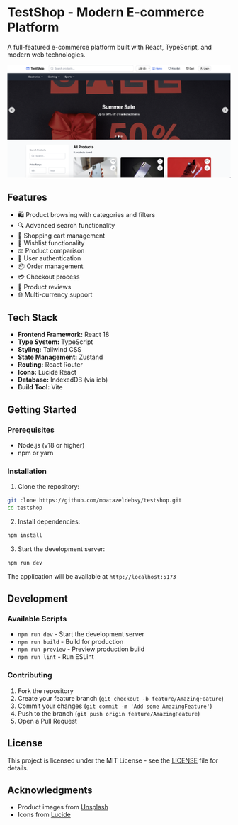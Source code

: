 # TestShop - Modern E-commerce Platform

A full-featured e-commerce platform built with React, TypeScript, and modern web technologies.

![TestShop Screenshot](images/homepage.png)

## Features

- 🛍️ Product browsing with categories and filters
- 🔍 Advanced search functionality
- 🛒 Shopping cart management
- 💖 Wishlist functionality
- ⚖️ Product comparison
- 👤 User authentication
- 📦 Order management
- 💳 Checkout process
- 💬 Product reviews
- 🌐 Multi-currency support

## Tech Stack

- **Frontend Framework:** React 18
- **Type System:** TypeScript
- **Styling:** Tailwind CSS
- **State Management:** Zustand
- **Routing:** React Router
- **Icons:** Lucide React
- **Database:** IndexedDB (via idb)
- **Build Tool:** Vite

## Getting Started

### Prerequisites

- Node.js (v18 or higher)
- npm or yarn

### Installation

1. Clone the repository:
```bash
git clone https://github.com/moatazeldebsy/testshop.git
cd testshop
```

2. Install dependencies:
```bash
npm install
```

3. Start the development server:
```bash
npm run dev
```

The application will be available at `http://localhost:5173`


## Development

### Available Scripts

- `npm run dev` - Start the development server
- `npm run build` - Build for production
- `npm run preview` - Preview production build
- `npm run lint` - Run ESLint

### Contributing

1. Fork the repository
2. Create your feature branch (`git checkout -b feature/AmazingFeature`)
3. Commit your changes (`git commit -m 'Add some AmazingFeature'`)
4. Push to the branch (`git push origin feature/AmazingFeature`)
5. Open a Pull Request

## License

This project is licensed under the MIT License - see the [LICENSE](LICENSE) file for details.

## Acknowledgments

- Product images from [Unsplash](https://unsplash.com)
- Icons from [Lucide](https://lucide.dev)